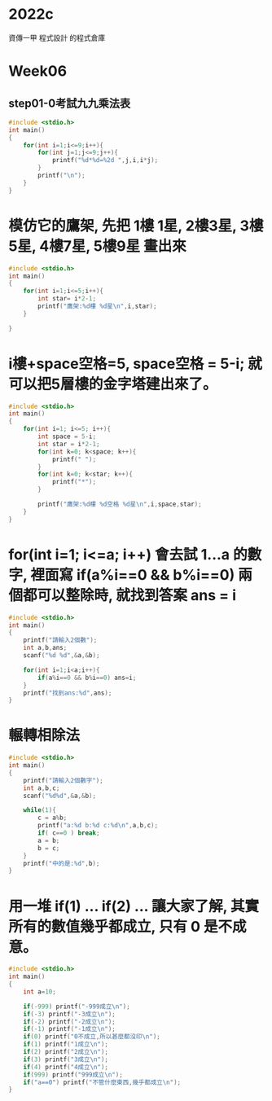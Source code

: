 # 2022c
資傳一甲 程式設計 的程式倉庫

# Week06
## step01-0考試九九乘法表
```cpp
#include <stdio.h>
int main()
{
	for(int i=1;i<=9;i++){
		for(int j=1;j<=9;j++){
			printf("%d*%d=%2d ",j,i,i*j);
		}
		printf("\n");
	}
}
```

# 模仿它的鷹架, 先把 1樓 1星, 2樓3星, 3樓5星, 4樓7星, 5樓9星 畫出來
```cpp
#include <stdio.h>
int main()
{
    for(int i=1;i<=5;i++){
        int star= i*2-1;
        printf("鷹架:%d樓 %d星\n",i,star);
    }

}
```
#  i樓+space空格=5, space空格 = 5-i; 就可以把5層樓的金字塔建出來了。
```cpp
#include <stdio.h>
int main()
{
    for(int i=1; i<=5; i++){
        int space = 5-i;
        int star = i*2-1;
        for(int k=0; k<space; k++){
            printf(" ");
        }
        for(int k=0; k<star; k++){
            printf("*");
        }

        printf("鷹架:%d樓 %d空格 %d星\n",i,space,star);
    }
}
```
#  for(int i=1; i<=a; i++) 會去試 1...a 的數字, 裡面寫 if(a%i==0 && b%i==0) 兩個都可以整除時, 就找到答案 ans = i
```cpp
#include <stdio.h>
int main()
{
    printf("請輸入2個數");
    int a,b,ans;
    scanf("%d %d",&a,&b);

    for(int i=1;i<a;i++){
        if(a%i==0 && b%i==0) ans=i;
    }
    printf("找到ans:%d",ans);
}
```
# 輾轉相除法
```cpp
#include <stdio.h>
int main()
{
    printf("請輸入2個數字");
    int a,b,c;
    scanf("%d%d",&a,&b);

    while(1){
        c = a%b;
        printf("a:%d b:%d c:%d\n",a,b,c);
        if( c==0 ) break;
        a = b;
        b = c;
    }
    printf("中的是:%d",b);
}
```
# 用一堆 if(1) ... if(2) ... 讓大家了解, 其實所有的數值幾乎都成立, 只有 0 是不成意。
```cpp
#include <stdio.h>
int main()
{
    int a=10;

    if(-999) printf("-999成立\n");
    if(-3) printf("-3成立\n");
    if(-2) printf("-2成立\n");
    if(-1) printf("-1成立\n");
    if(0) printf("0不成立,所以甚麼都沒印\n");
    if(1) printf("1成立\n");
    if(2) printf("2成立\n");
    if(3) printf("3成立\n");
    if(4) printf("4成立\n");
    if(999) printf("999成立\n");
    if("a==0") printf("不管什麼東西,幾乎都成立\n");
}
```
